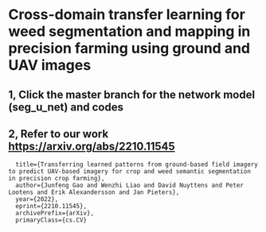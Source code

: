 # Cross-domain transfer learning for weed segmentation and mapping in precision farming using ground and UAV images


## 1, Click the master branch for the network model (seg_u_net) and codes 

## 2, Refer to our work https://arxiv.org/abs/2210.11545

      title={Transferring learned patterns from ground-based field imagery to predict UAV-based imagery for crop and weed semantic segmentation in precision crop farming}, 
      author={Junfeng Gao and Wenzhi Liao and David Nuyttens and Peter Lootens and Erik Alexandersson and Jan Pieters},
      year={2022},
      eprint={2210.11545},
      archivePrefix={arXiv},
      primaryClass={cs.CV}
